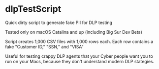 # dlpTestScript
Quick dirty script to generate fake PII for DLP testing

Tested only on macOS Catalina and up (including Big Sur Dev Beta)

Script creates 1,000 CSV files with 1,000 rows each.
Each row contains a fake "Customer ID," "SSN," and "VISA"

Useful for testing crappy DLP agents that your Cyber people want you to run on your Macs, because they don't understand modern DLP stategies.
